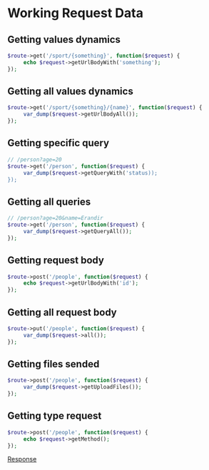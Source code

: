# Working Request Data

## Getting values dynamics
```php
$route->get('/sport/{something}', function($request) {
     echo $request->getUrlBodyWith('something');
});
```

## Getting all values dynamics
```php
$route->get('/sport/{something}/{name}', function($request) {
     var_dump($request->getUrlBodyAll());
});
```

## Getting specific query
```php
// /person?age=20
$route->get('/person', function($request) {
     var_dump($request->getQueryWith('status));
});
```

## Getting all queries
```php
// /person?age=20&name=Erandir
$route->get('/person', function($request) {
     var_dump($request->getQueryAll());
});
```

## Getting request body
```php
$route->post('/people', function($request) {
     echo $request->getUrlBodyWith('id');
});
```

## Getting all request body
```php
$route->put('/people', function($request) {
     var_dump($request->all());
});
```

## Getting files sended
```php
$route->post('/people', function($request) {
     var_dump($request->getUploadFiles());
});
```

## Getting type request
```php
$route->post('/people', function($request) {
     echo $request->getMethod();
});
```

[Response](response.md)